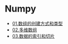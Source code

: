 # Numpy


- [01.数组的创建方式和类型](./ndarray-denfine.ipynb)
- [02.多维数组](./multi-dimensional-ndarray.ipynb)
- [03.数据的索引和切片](./index-and-slice.ipynb)

